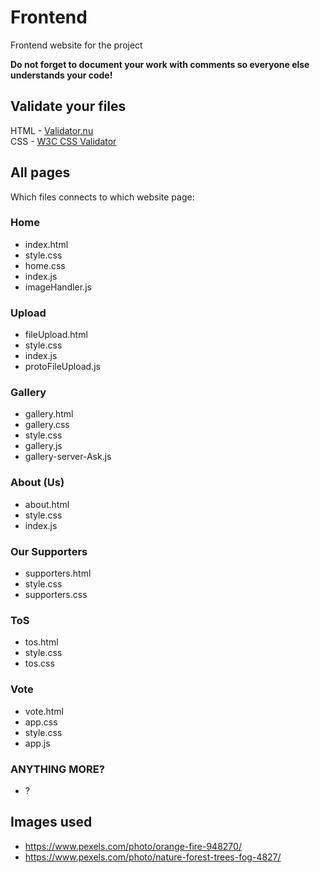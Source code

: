 # Frontend
Frontend website for the project

**Do not forget to document your work with comments so everyone else understands your code!**

## Validate your files
HTML - [Validator.nu](https://validator.nu)  
CSS - [W3C CSS Validator](https://jigsaw.w3.org/css-validator/)

## All pages
Which files connects to which website page:

### Home
  * index.html
  * style.css
  * home.css
  * index.js
  * imageHandler.js

### Upload
  * fileUpload.html
  * style.css
  * index.js
  * protoFileUpload.js

### Gallery
  * gallery.html
  * gallery.css
  * style.css
  * gallery.js
  * gallery-server-Ask.js

### About (Us)
  * about.html
  * style.css
  * index.js

### Our Supporters
  * supporters.html
  * style.css
  * supporters.css

### ToS
  * tos.html
  * style.css
  * tos.css

### Vote
  * vote.html
  * app.css
  * style.css
  * app.js

### ANYTHING MORE?
  * ?

## Images used
 * https://www.pexels.com/photo/orange-fire-948270/
 * https://www.pexels.com/photo/nature-forest-trees-fog-4827/
